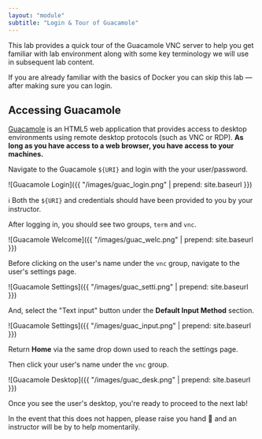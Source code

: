 ```yaml
---
layout: "module"
subtitle: "Login & Tour of Guacamole"
---
```


This lab provides a quick tour of the Guacamole VNC server to help you get familiar with lab environment along with some key terminology we will use in subsequent lab content.

If you are already familiar with the basics of Docker you can skip this lab — after making sure you can login.

## Accessing Guacamole

[Guacamole](http://bit.ly/2dzB3b6) is an HTML5 web application that provides access to desktop environments using remote desktop protocols (such as VNC or RDP). **As long as you have access to a web browser, you have access to your machines.**

Navigate to the Guacamole `${URI}` and login with the your user/password.

![Guacamole Login]({{ "/images/guac_login.png" | prepend: site.baseurl }})

:information_source: Both the `${URI}` and credentials should have been provided to you by your instructor.

After logging in, you should see two groups, `term` and `vnc`.

![Guacamole Welcome]({{ "/images/guac_welc.png" | prepend: site.baseurl }})

Before clicking on the user's name under the `vnc` group, navigate to the user's settings page.

![Guacamole Settings]({{ "/images/guac_setti.png" | prepend: site.baseurl }})

And, select the "Text input" button under the **Default Input Method** section.

![Guacamole Settings]({{ "/images/guac_input.png" | prepend: site.baseurl }})

Return **Home** via the same drop down used to reach the settings page.

Then click your user's name under the `vnc` group.

![Guacamole Desktop]({{ "/images/guac_desk.png" | prepend: site.baseurl }})

Once you see the user's desktop, you're ready to proceed to the next lab!

In the event that this does not happen, please raise you hand :raising_hand: and an instructor will be by to help momentarily.
